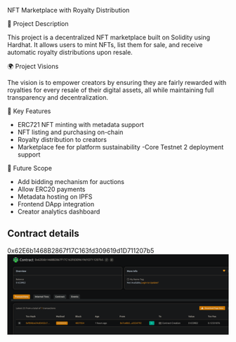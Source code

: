  NFT Marketplace with Royalty Distribution

 📖 Project Description




This project is a decentralized  NFT marketplace built on Solidity using Hardhat. It allows users to mint NFTs, list them for sale,  and receive automatic royalty distributions upon resale.

 🌍 Project Visions

The vision   is to empower creators by ensuring they are fairly rewarded with royalties for every resale of their digital assets, all while maintaining full transparency and decentralization.

 🔑 Key Features

- ERC721 NFT minting with metadata support
- NFT listing and purchasing on-chain
- Royalty distribution to  creators
- Marketplace fee for  platform  sustainability
-Core  Testnet 2 deployment support

🚀 Future Scope

- Add bidding mechanism for  auctions
- Allow ERC20 payments
- Metadata hosting on IPFS
- Frontend DApp integration
- Creator analytics dashboard

## Contract details
0x62E6b1468B2867f17C163fd309619d1D711207b5![alt text](image.png)
